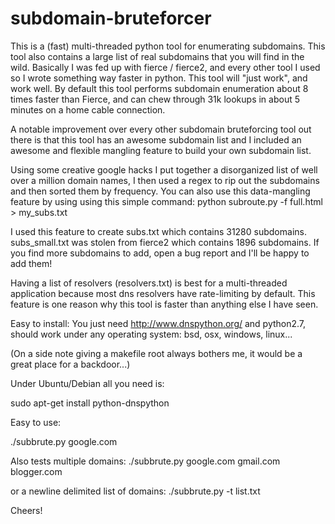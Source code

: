 subdomain-bruteforcer
=====================

This is a (fast) multi-threaded python tool for enumerating subdomains.  This tool also contains a large list of real subdomains that you will find in the wild.  Basically I was fed up with fierce / fierce2, and every other tool I used so I wrote something way faster in python.   This tool will "just work",  and work well.   By default this tool performs subdomain enumeration about 8 times faster than Fierce, and can chew through 31k lookups in about 5 minutes on a home cable connection.

A notable improvement over every other subdomain bruteforcing tool out there is that this tool has an awesome subdomain list and I included an awesome and flexible mangling feature to build your own subdomain list.   

Using some creative google hacks I put together a disorganized list of well over a million domain names,  I then used a regex to rip out the subdomains and then sorted them by frequency. You can also use this data-mangling feature by using using this simple command:
python subroute.py -f full.html > my_subs.txt

I used this feature to create subs.txt which contains 31280 subdomains.  subs_small.txt was stolen from fierce2 which contains 1896 subdomains.   If you find more subdomains to add,  open a bug report and I'll be happy to add them!

Having a list of resolvers (resolvers.txt)  is best for a multi-threaded application because most dns resolvers have rate-limiting by default.  This feature is one reason why this tool is faster than anything else I have seen.

Easy to install:
You just need http://www.dnspython.org/ and python2.7,  should work under any operating system:  bsd, osx, windows, linux...

(On a side note giving a makefile root always bothers me,  it would be a great place for a backdoor...)

Under Ubuntu/Debian all you need is:

sudo apt-get install python-dnspython


Easy to use:

./subbrute.py google.com

Also tests multiple domains:
./subbrute.py google.com gmail.com blogger.com

or a newline delimited list of domains:
./subbrute.py -t list.txt

Cheers!